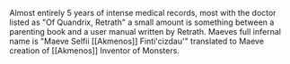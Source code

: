 Almost entirely 5 years of intense medical records, most with the doctor listed as "Of Quandrix, Retrath" a small amount is something between a parenting book and a user manual written by Retrath. Maeves full infernal name is "Maeve Selfii [[Akmenos]] Finti'cizdau'" translated to Maeve creation of [[Akmenos]] Inventor of Monsters.